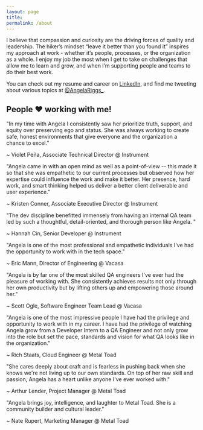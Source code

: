 ```yaml
---
layout: page
title:
permalink: /about
---
```


I believe that compassion and curiosity are the driving forces of quality and leadership. The hiker’s mindset “leave it better than you found it” inspires my approach at work - whether it’s people, processes, or the organization as a whole. I enjoy my job the most when I get to take on challenges that allow me to learn and grow, and when I’m supporting people and teams to do their best work.

You can check out my resume and career on [LinkedIn](https://www.linkedin.com/in/angelariggs), and find me tweeting about various topics at [@AngelaRiggs_](https://twitter.com/AngelaRiggs_).

## People ♥ working with me! 

<p class="quote-text">"In my time with Angela I consistently saw her prioritize truth, support, and equity over preserving ego and status. She was always working to create safe, honest environments that give everyone and the organization a chance to excel."</p> <p class="quote-author">~ Violet Peña, Associate Technical Director @ Instrument</p>

<p class="quote-text">"Angela came in with an open mind as well as a point-of-view -- this made it so that she was empathetic to our current processes but observed how her expertise could influence the work and make it better. Her presence, hard work, and smart thinking helped us deliver a better client deliverable and user experience."</p> <p class="quote-author">~ Kristen Conner, Associate Executive Director @ Instrument</p>

<p class="quote-text">"The dev discipline benefitted immensely from having an internal QA team led by such a thoughtful, detail-oriented, and thorough person like Angela. "</p> <p class="quote-author">~ Hannah Cin, Senior Developer @ Instrument</p>

<p class="quote-text">"Angela is one of the most professional and empathetic individuals I've had the opportunity to work with in the tech space."</p> <p class="quote-author">~ Eric Mann, Director of Engineering @ Vacasa</p>

<p class="quote-text">"Angela is by far one of the most skilled QA engineers I've ever had the pleasure of working with. She consistently achieves results not only through her own productivity but by lifting others up and empowering those around her."</p> <p class="quote-author">~ Scott Ogle, Software Engineer Team Lead @ Vacasa</p>

<p class="quote-text">"Angela is one of the most impressive people I have had the privilege and opportunity to work with in my career. I have had the privilege of watching Angela grow from a Developer Intern to a QA Engineer and not only grow into the role but set the pace, standards and vision for what QA looks like in the organization."</p> <p class="quote-author">~ Rich Staats, Cloud Engineer @ Metal Toad</p>

<p class="quote-text">"She cares deeply about craft and is fearless in pushing back when she knows we're not living up to our own standards. On top of her raw skill and passion, Angela has a heart unlike anyone I've ever worked with."</p> <p class="quote-author">~ Arthur Lender, Project Manager @ Metal Toad</p>

<p class="quote-text">"Angela brings joy, intelligence, and laughter to Metal Toad. She is a community builder and cultural leader."</p> <p class="quote-author">~ Nate Rupert, Marketing Manager @ Metal Toad</p>